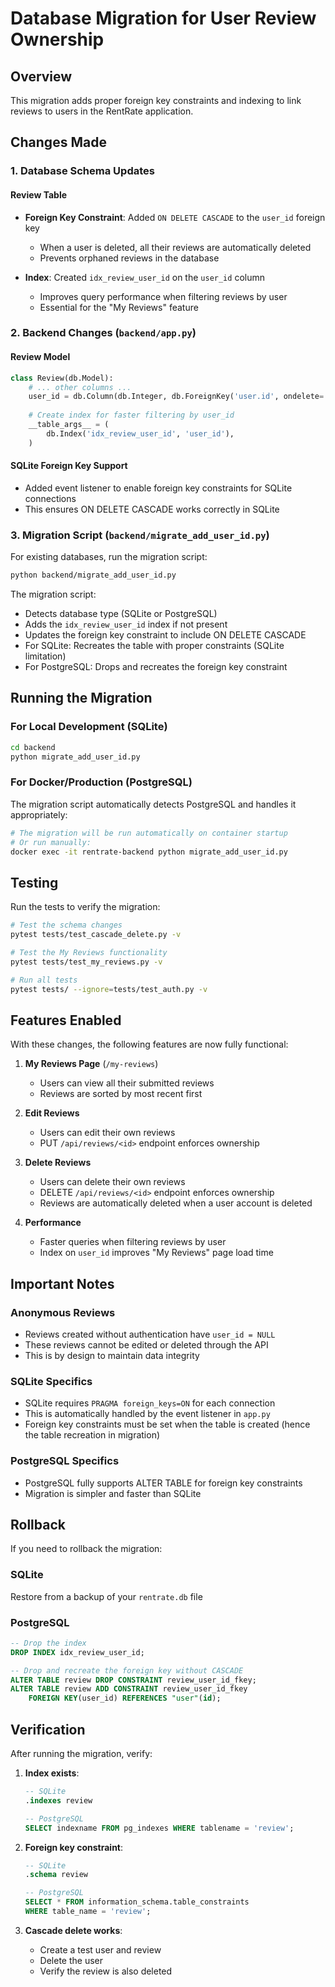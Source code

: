 # Database Migration for User Review Ownership

## Overview
This migration adds proper foreign key constraints and indexing to link reviews to users in the RentRate application.

## Changes Made

### 1. Database Schema Updates

#### Review Table
- **Foreign Key Constraint**: Added `ON DELETE CASCADE` to the `user_id` foreign key
  - When a user is deleted, all their reviews are automatically deleted
  - Prevents orphaned reviews in the database

- **Index**: Created `idx_review_user_id` on the `user_id` column
  - Improves query performance when filtering reviews by user
  - Essential for the "My Reviews" feature

### 2. Backend Changes (`backend/app.py`)

#### Review Model
```python
class Review(db.Model):
    # ... other columns ...
    user_id = db.Column(db.Integer, db.ForeignKey('user.id', ondelete='CASCADE'), nullable=True)
    
    # Create index for faster filtering by user_id
    __table_args__ = (
        db.Index('idx_review_user_id', 'user_id'),
    )
```

#### SQLite Foreign Key Support
- Added event listener to enable foreign key constraints for SQLite connections
- This ensures ON DELETE CASCADE works correctly in SQLite

### 3. Migration Script (`backend/migrate_add_user_id.py`)

For existing databases, run the migration script:

```bash
python backend/migrate_add_user_id.py
```

The migration script:
- Detects database type (SQLite or PostgreSQL)
- Adds the `idx_review_user_id` index if not present
- Updates the foreign key constraint to include ON DELETE CASCADE
- For SQLite: Recreates the table with proper constraints (SQLite limitation)
- For PostgreSQL: Drops and recreates the foreign key constraint

## Running the Migration

### For Local Development (SQLite)

```bash
cd backend
python migrate_add_user_id.py
```

### For Docker/Production (PostgreSQL)

The migration script automatically detects PostgreSQL and handles it appropriately:

```bash
# The migration will be run automatically on container startup
# Or run manually:
docker exec -it rentrate-backend python migrate_add_user_id.py
```

## Testing

Run the tests to verify the migration:

```bash
# Test the schema changes
pytest tests/test_cascade_delete.py -v

# Test the My Reviews functionality
pytest tests/test_my_reviews.py -v

# Run all tests
pytest tests/ --ignore=tests/test_auth.py -v
```

## Features Enabled

With these changes, the following features are now fully functional:

1. **My Reviews Page** (`/my-reviews`)
   - Users can view all their submitted reviews
   - Reviews are sorted by most recent first

2. **Edit Reviews**
   - Users can edit their own reviews
   - PUT `/api/reviews/<id>` endpoint enforces ownership

3. **Delete Reviews**
   - Users can delete their own reviews
   - DELETE `/api/reviews/<id>` endpoint enforces ownership
   - Reviews are automatically deleted when a user account is deleted

4. **Performance**
   - Faster queries when filtering reviews by user
   - Index on `user_id` improves "My Reviews" page load time

## Important Notes

### Anonymous Reviews
- Reviews created without authentication have `user_id = NULL`
- These reviews cannot be edited or deleted through the API
- This is by design to maintain data integrity

### SQLite Specifics
- SQLite requires `PRAGMA foreign_keys=ON` for each connection
- This is automatically handled by the event listener in `app.py`
- Foreign key constraints must be set when the table is created (hence the table recreation in migration)

### PostgreSQL Specifics
- PostgreSQL fully supports ALTER TABLE for foreign key constraints
- Migration is simpler and faster than SQLite

## Rollback

If you need to rollback the migration:

### SQLite
Restore from a backup of your `rentrate.db` file

### PostgreSQL
```sql
-- Drop the index
DROP INDEX idx_review_user_id;

-- Drop and recreate the foreign key without CASCADE
ALTER TABLE review DROP CONSTRAINT review_user_id_fkey;
ALTER TABLE review ADD CONSTRAINT review_user_id_fkey 
    FOREIGN KEY(user_id) REFERENCES "user"(id);
```

## Verification

After running the migration, verify:

1. **Index exists**:
   ```sql
   -- SQLite
   .indexes review
   
   -- PostgreSQL
   SELECT indexname FROM pg_indexes WHERE tablename = 'review';
   ```

2. **Foreign key constraint**:
   ```sql
   -- SQLite
   .schema review
   
   -- PostgreSQL
   SELECT * FROM information_schema.table_constraints 
   WHERE table_name = 'review';
   ```

3. **Cascade delete works**:
   - Create a test user and review
   - Delete the user
   - Verify the review is also deleted
